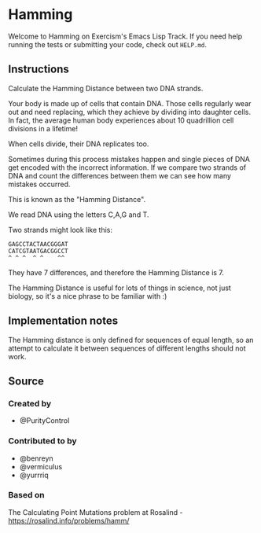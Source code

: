 # Hamming

Welcome to Hamming on Exercism's Emacs Lisp Track. If you need help running the tests or submitting your code, check out `HELP.md`.

## Instructions

Calculate the Hamming Distance between two DNA strands.

Your body is made up of cells that contain DNA. Those cells regularly wear out and need replacing, which they achieve by dividing into daughter cells. In fact, the average human body experiences about 10 quadrillion cell divisions in a lifetime!

When cells divide, their DNA replicates too.

Sometimes during this process mistakes happen and single pieces of DNA get encoded with the incorrect information. If we compare two strands of DNA and count the differences between them we can see how many mistakes occurred.

This is known as the "Hamming Distance".

We read DNA using the letters C,A,G and T.

Two strands might look like this:

    GAGCCTACTAACGGGAT
    CATCGTAATGACGGCCT
    ^ ^ ^  ^ ^    ^^

They have 7 differences, and therefore the Hamming Distance is 7.

The Hamming Distance is useful for lots of things in science, not just biology, so it's a nice phrase to be familiar with :)

## Implementation notes

The Hamming distance is only defined for sequences of equal length, so an attempt to calculate it between sequences of different lengths should not work.

## Source

### Created by

- @PurityControl

### Contributed to by

- @benreyn
- @vermiculus
- @yurrriq

### Based on

The Calculating Point Mutations problem at Rosalind - https://rosalind.info/problems/hamm/
